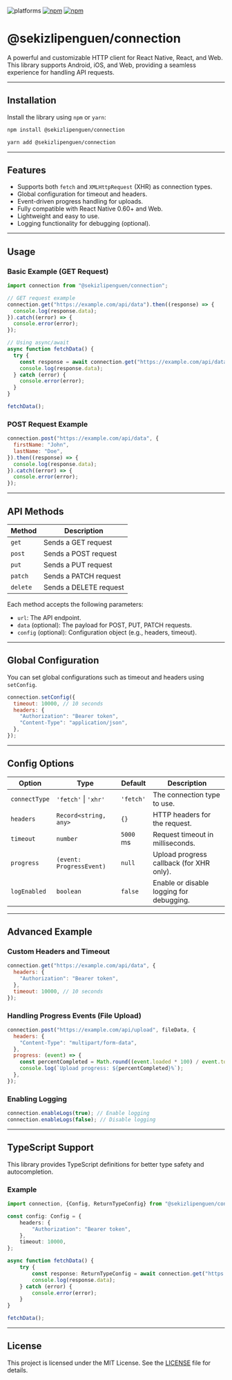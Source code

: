 ![platforms](https://img.shields.io/badge/platforms-Web%20%7C%20Android%20%7C%20iOS-brightgreen.svg?style=flat-square&colorB=191A17)
[![npm](https://img.shields.io/npm/v/@sekizlipenguen/connection.svg?style=flat-square)](https://www.npmjs.com/package/@sekizlipenguen/connection)
[![npm](https://img.shields.io/npm/dm/@sekizlipenguen/connection.svg?style=flat-square&colorB=007ec6)](https://www.npmjs.com/package/@sekizlipenguen/connection)

# @sekizlipenguen/connection

A powerful and customizable HTTP client for React Native, React, and Web. This library supports Android, iOS, and Web, providing a seamless experience for handling API requests.

---

## Installation

Install the library using `npm` or `yarn`:

```bash
npm install @sekizlipenguen/connection
```

```bash
yarn add @sekizlipenguen/connection
```

---

## Features

- Supports both `fetch` and `XMLHttpRequest` (XHR) as connection types.
- Global configuration for timeout and headers.
- Event-driven progress handling for uploads.
- Fully compatible with React Native 0.60+ and Web.
- Lightweight and easy to use.
- Logging functionality for debugging (optional).

---

## Usage

### Basic Example (GET Request)

```javascript
import connection from "@sekizlipenguen/connection";

// GET request example
connection.get("https://example.com/api/data").then((response) => {
  console.log(response.data);
}).catch((error) => {
  console.error(error);
});

// Using async/await
async function fetchData() {
  try {
    const response = await connection.get("https://example.com/api/data");
    console.log(response.data);
  } catch (error) {
    console.error(error);
  }
}

fetchData();
```

### POST Request Example

```javascript
connection.post("https://example.com/api/data", {
  firstName: "John",
  lastName: "Doe",
}).then((response) => {
  console.log(response.data);
}).catch((error) => {
  console.error(error);
});
```

---

## API Methods

| Method   | Description            |
|----------|------------------------|
| `get`    | Sends a GET request    |
| `post`   | Sends a POST request   |
| `put`    | Sends a PUT request    |
| `patch`  | Sends a PATCH request  |
| `delete` | Sends a DELETE request |

Each method accepts the following parameters:

- `url`: The API endpoint.
- `data` (optional): The payload for POST, PUT, PATCH requests.
- `config` (optional): Configuration object (e.g., headers, timeout).

---

## Global Configuration

You can set global configurations such as timeout and headers using `setConfig`.

```javascript
connection.setConfig({
  timeout: 10000, // 10 seconds
  headers: {
    "Authorization": "Bearer token",
    "Content-Type": "application/json",
  },
});
```

---

## Config Options

| Option        | Type                     | Default   | Description                              |
|---------------|--------------------------|-----------|------------------------------------------|
| `connectType` | `'fetch'` \| `'xhr'`     | `'fetch'` | The connection type to use.              |
| `headers`     | `Record<string, any>`    | `{}`      | HTTP headers for the request.            |
| `timeout`     | `number`                 | `5000` ms | Request timeout in milliseconds.         |
| `progress`    | `(event: ProgressEvent)` | `null`    | Upload progress callback (for XHR only). |
| `logEnabled`  | `boolean`                | `false`   | Enable or disable logging for debugging. |

---

## Advanced Example

### Custom Headers and Timeout

```javascript
connection.get("https://example.com/api/data", {
  headers: {
    "Authorization": "Bearer token",
  },
  timeout: 10000, // 10 seconds
});
```

### Handling Progress Events (File Upload)

```javascript
connection.post("https://example.com/api/upload", fileData, {
  headers: {
    "Content-Type": "multipart/form-data",
  },
  progress: (event) => {
    const percentCompleted = Math.round((event.loaded * 100) / event.total);
    console.log(`Upload progress: ${percentCompleted}%`);
  },
});
```

### Enabling Logging

```javascript
connection.enableLogs(true); // Enable logging
connection.enableLogs(false); // Disable logging
```

---

## TypeScript Support

This library provides TypeScript definitions for better type safety and autocompletion.

### Example

```typescript
import connection, {Config, ReturnTypeConfig} from "@sekizlipenguen/connection";

const config: Config = {
    headers: {
        "Authorization": "Bearer token",
    },
    timeout: 10000,
};

async function fetchData() {
    try {
        const response: ReturnTypeConfig = await connection.get("https://example.com/api/data", config);
        console.log(response.data);
    } catch (error) {
        console.error(error);
    }
}

fetchData();
```

---

## License

This project is licensed under the MIT License. See the [LICENSE](./LICENSE) file for details.
